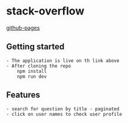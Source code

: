 # stack-overflow
[github-pages](https://kozakadam.github.io/stack-overflow)

## Getting started
    - The application is live on th link above
    - After cloning the repo
        npm install
        npm run dev
## Features
    - search for question by title - paginated
    - click on user names to check user profile

